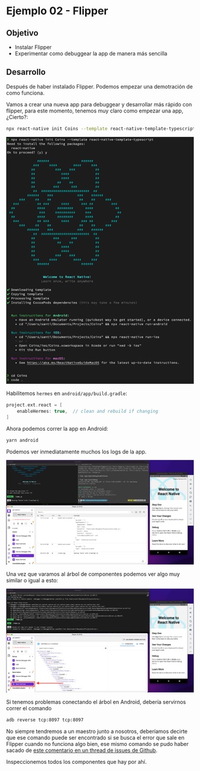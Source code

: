 # Ejemplo 02 - Flipper

## Objetivo

- Instalar Flipper
- Experimentar como debuggear la app de manera más sencilla

## Desarrollo

Después de haber instalado Flipper. Podemos empezar una demotración de como funciona.

Vamos a crear una nueva app para debuggear y desarrollar más rápido con flipper, para este momento, tenemos muy claro como empezar una app, ¿Cierto?:

```bash
npx react-native init Coins --template react-native-template-typescript
```

![Coins created](./assets/CoinsCreated.png)

Habilitemos `hermes` en `android/app/build.gradle`:

```gradle
project.ext.react = [
    enableHermes: true,  // clean and rebuild if changing
]
```

Ahora podemos correr la app en Android:

```bash
yarn android
```

Podemos ver inmediatamente muchos los logs de la app.

![Coins running](./assets/CoinsRunning.png)

Una vez que varamos al árbol de componentes podemos ver algo muy similar o igual a esto:

![DevTools](./assets/DevTools.png)

Si tenemos problemas conectando el árbol en Android, debería servirnos correr el comando

```bash
adb reverse tcp:8097 tcp:8097
```

No siempre tendremos a un maestro junto a nosotros, deberíamos decirte que ese comando puede ser encontrado si se busca el error que sale en Flipper cuando no funciona algo bien, ese mismo comando se pudo haber sacado de [este comentario en un thread de issues de Github](https://github.com/facebook/flipper/issues/1000#issuecomment-617512233).

Inspeccionemos todos los componentes que hay por ahí.


